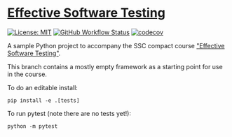 # [Effective Software Testing](https://ssciwr.github.io/effective-software-testing)

[![License: MIT](https://img.shields.io/badge/License-MIT-yellow.svg)](https://opensource.org/licenses/MIT)
[![GitHub Workflow Status](https://img.shields.io/github/actions/workflow/status/ssciwr/effective-software-testing/ci.yml?branch=main)](https://github.com/ssciwr/effective-software-testing/actions/workflows/ci.yml)
[![codecov](https://codecov.io/gh/ssciwr/effective-software-testing/branch/main/graph/badge.svg)](https://codecov.io/gh/ssciwr/effective-software-testing)

A sample Python project to accompany the SSC compact course ["Effective Software Testing"](https://ssciwr.github.io/effective-software-testing).

This branch contains a mostly empty framework as a starting point for use in the course.

To do an editable install:

```
pip install -e .[tests]
```

To run pytest (note there are no tests yet!):

```
python -m pytest
```
